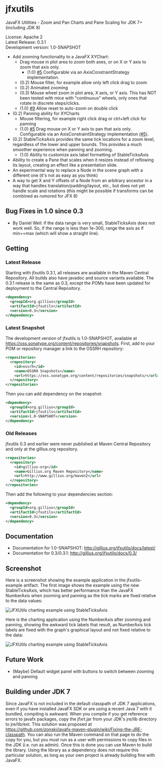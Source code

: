 jfxutils
========

JavaFX Utilities - Zoom and Pan Charts and Pane Scaling for JDK 7+ (including JDK 8)

License: Apache 2<br/>
Latest Release: 0.3.1<br/>
Development version: 1.0-SNAPSHOT

* Add zooming functionality to a JavaFX XYChart:
  * Drag mouse in plot area to zoom both axes, or on X or Y axis to zoom that axis only.
    * (1.0) [#5](https://github.com/gillius/jfxutils/issues/5) Configurable via an AxisConstraintStrategy implementation.
  * (0.2) Mouse filter, for example allow only left click drag to zoom
  * (0.2) Animated zooming
  * (0.3) Mouse wheel zoom in plot area, X axis, or Y axis. This has NOT been tested with mice with "continuous" wheels, only ones that rotate in discrete steps/clicks.
  * (1.0) [#9](https://github.com/gillius/jfxutils/issues/9) Allow reset to auto-zoom on double click
* (0.2) Panning ability for XYCharts
  * Mouse filtering, for example right click drag or ctrl+left click for panning
  * (1.0) [#5](https://github.com/gillius/jfxutils/issues/4) Drag mouse on X or Y axis to pan that axis only. Configurable via an AxisConstraintStrategy implementation [(#5)](https://github.com/gillius/jfxutils/issues/5).
* (0.2) StableTicksAxis provides the same tick locations for a zoom level, regardless of the lower and upper bounds. This provides a much smoother experience when panning and zooming.
  * (1.0) Ability to customize axis label formatting of StableTicksAxis
* Ability to create a Pane that scales when it resizes instead of reflowing its layout, creating an effect like a presentation slide.
* An experimental way to replace a Node in the scene graph with a different one (it's not as easy as you think)
* A way to get X and Y offsets of a Node from an arbitrary ancestor in a way that handles translation/padding/layout, etc., but does not yet handle scale and rotations (this might be possible if transforms can be combined as rumored for JFX 8)

Bug Fixes in 1.0 since 0.3
--------------------------

* By Daniel Weil: if the data range is very small, StableTicksAxis does not work well. So, if the range is less than 1e-300, range the axis as if min==max (which will show a straight line).

Getting
-------

### Latest Release

Starting with jfxutils 0.3.1, all releases are available in the Maven Central Repository. All builds also have javadoc
and source variants available. The 0.3.1 release is the same as 0.3, except the POMs have been updated for deployment
to the Central Repository.

```xml
<dependency>
  <groupId>org.gillius</groupId>
  <artifactId>jfxutils</artifactId>
  <version>0.3</version>
</dependency>
```

### Latest Snapshot

The development version of jfxutils is 1.0-SNAPSHOT, available at https://oss.sonatype.org/content/repositories/snapshots.
First, add to your POM or repository manager a link to the OSSRH repository:

```xml
<repositories>
  <repository>
    <id>ossrh</id>
    <name>OSSRH Snapshots</name>
    <url>https://oss.sonatype.org/content/repositories/snapshots/</url>
  </repository>
</repositories>
```

Then you can add dependency on the snapshot:

```xml
<dependency>
  <groupId>org.gillius</groupId>
  <artifactId>jfxutils</artifactId>
  <version>1.0-SNAPSHOT</version>
</dependency>
```

### Old Releases

jfxutils 0.3 and earlier were never published at Maven Central Repository and only at the gillius.org repository.

```xml
<repositories>
  <repository>
    <id>gillius-org</id>
    <name>Gillius.org Maven Repository</name>
    <url>http://www.gillius.org/maven2</url>
  </repository>
</repositories>
```

Then add the following to your dependencies section:
```xml
<dependency>
  <groupId>org.gillius</groupId>
  <artifactId>jfxutils</artifactId>
  <version>0.3</version>
</dependency>
```

Documentation
-------------

* Documentation for 1.0-SNAPSHOT: http://gillius.org/jfxutils/docs/latest/
* Documentation for 0.3/0.3.1: http://gillius.org/jfxutils/docs/0.3/

Screenshot
----------

Here is a screenshot showing the example application in the jfxutils-example artifact. The first image shows the example using the new StableTicksAxis, which has better performance than the JavaFX NumberAxis when zooming and panning as the tick marks are fixed relative to the data values:

![JFXUtils charting example using StableTicksAxis](https://raw.github.com/gillius/jfxutils/master/web/screenshots/StableTicksAxisGraph.png)

Here is the charting application using the NumberAxis after zooming and panning, showing the awkward tick labels that result, as NumberAxis tick labels are fixed with the graph's graphical layout and not fixed relative to the data:

![JFXUtils charting example using StableTicksAxis](https://raw.github.com/gillius/jfxutils/master/web/screenshots/NumberAxisGraph.png)

Future Work
-----------

* (Maybe) Default widget panel with buttons to switch between zooming and panning

Building under JDK 7
--------------------

Since JavaFX is not included in the default classpath of JDK 7 applications, even if you have installed JavaFX SDK or are using a recent Java 7 with it bundled, compiling is awkward. When you compile if you get reference errors to javafx packages, copy the jfxrt.jar from your JDK's jre/lib directory to jre/lib/ext. This solution was proposed at https://github.com/zonski/javafx-maven-plugin/wiki/Fixing-the-JRE-classpath. You can also run the Maven command on that page to do the copy for you, but you must run as a user with permissions to copy files in the JDK (i.e. run as admin). Once this is done you can use Maven to build the library. Using the library as a dependency does not require this particular solution, as long as your own project is already building fine with JavaFX.
